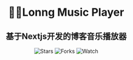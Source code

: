 <h1 align="center">🎵🎵Lonng Music Player</h1>

<div align="center">

<h2>基于Nextjs开发的博客音乐播放器</h2>

![Stars](https://img.shields.io/github/stars/jl5250/loong-music-payer.svg?style=social)
![Forks](https://img.shields.io/github/forks/jl5250/loong-music-payer.svg?style=social)
![Watch](https://img.shields.io/github/watchers/jl5250/loong-music-payer.svg?style=social)


[npm-image]: http://img.shields.io/npm/v/antd.svg?style=flat-square
</div>